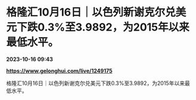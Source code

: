 # 格隆汇10月16日｜以色列新谢克尔兑美元下跌0.3%至3.9892，为2015年以来最低水平。

**2023-10-16 09:43**

**https://www.gelonghui.com/live/1249175**

格隆汇10月16日｜以色列新谢克尔兑美元下跌0.3%至3.9892，为2015年以来最低水平。
